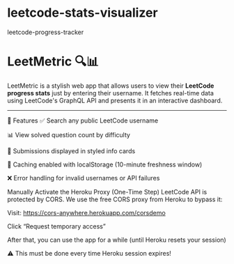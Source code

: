 # leetcode-stats-visualizer
leetcode-progress-tracker
# LeetMetric 🔍📊

LeetMetric is a stylish web app that allows users to view their **LeetCode progress stats** just by entering their username. It fetches real-time data using LeetCode's GraphQL API and presents it in an interactive dashboard.

---

🔁 Features
✅ Search any public LeetCode username

📊 View solved question count by difficulty

🔄 Submissions displayed in styled info cards

💾 Caching enabled with localStorage (10-minute freshness window)

❌ Error handling for invalid usernames or API failures


Manually Activate the Heroku Proxy (One-Time Step)
LeetCode API is protected by CORS. We use the free CORS proxy from Heroku to bypass it:

Visit: https://cors-anywhere.herokuapp.com/corsdemo

Click “Request temporary access”

After that, you can use the app for a while (until Heroku resets your session)

⚠️ This must be done every time Heroku session expires!
